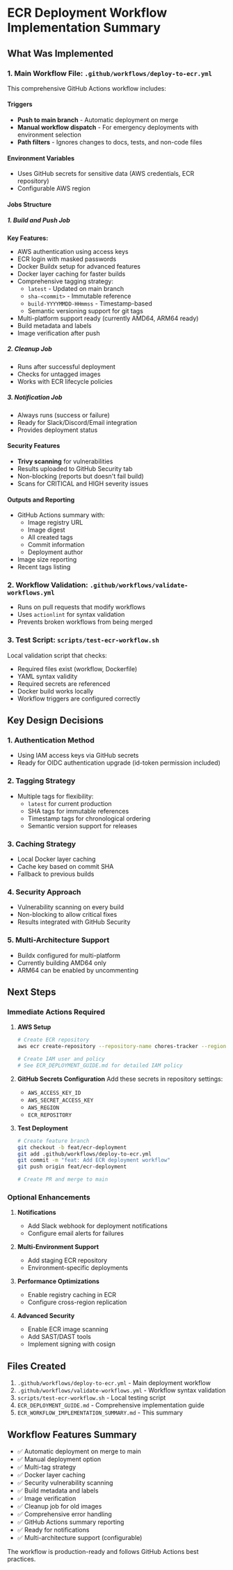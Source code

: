 # ECR Deployment Workflow Implementation Summary

## What Was Implemented

### 1. Main Workflow File: `.github/workflows/deploy-to-ecr.yml`

This comprehensive GitHub Actions workflow includes:

#### Triggers
- **Push to main branch** - Automatic deployment on merge
- **Manual workflow dispatch** - For emergency deployments with environment selection
- **Path filters** - Ignores changes to docs, tests, and non-code files

#### Environment Variables
- Uses GitHub secrets for sensitive data (AWS credentials, ECR repository)
- Configurable AWS region

#### Jobs Structure

##### 1. Build and Push Job
**Key Features:**
- AWS authentication using access keys
- ECR login with masked passwords
- Docker Buildx setup for advanced features
- Docker layer caching for faster builds
- Comprehensive tagging strategy:
  - `latest` - Updated on main branch
  - `sha-<commit>` - Immutable reference
  - `build-YYYYMMDD-HHmmss` - Timestamp-based
  - Semantic versioning support for git tags
- Multi-platform support ready (currently AMD64, ARM64 ready)
- Build metadata and labels
- Image verification after push

##### 2. Cleanup Job
- Runs after successful deployment
- Checks for untagged images
- Works with ECR lifecycle policies

##### 3. Notification Job
- Always runs (success or failure)
- Ready for Slack/Discord/Email integration
- Provides deployment status

#### Security Features
- **Trivy scanning** for vulnerabilities
- Results uploaded to GitHub Security tab
- Non-blocking (reports but doesn't fail build)
- Scans for CRITICAL and HIGH severity issues

#### Outputs and Reporting
- GitHub Actions summary with:
  - Image registry URL
  - Image digest
  - All created tags
  - Commit information
  - Deployment author
- Image size reporting
- Recent tags listing

### 2. Workflow Validation: `.github/workflows/validate-workflows.yml`

- Runs on pull requests that modify workflows
- Uses `actionlint` for syntax validation
- Prevents broken workflows from being merged

### 3. Test Script: `scripts/test-ecr-workflow.sh`

Local validation script that checks:
- Required files exist (workflow, Dockerfile)
- YAML syntax validity
- Required secrets are referenced
- Docker build works locally
- Workflow triggers are configured correctly

## Key Design Decisions

### 1. Authentication Method
- Using IAM access keys via GitHub secrets
- Ready for OIDC authentication upgrade (id-token permission included)

### 2. Tagging Strategy
- Multiple tags for flexibility:
  - `latest` for current production
  - SHA tags for immutable references
  - Timestamp tags for chronological ordering
  - Semantic version support for releases

### 3. Caching Strategy
- Local Docker layer caching
- Cache key based on commit SHA
- Fallback to previous builds

### 4. Security Approach
- Vulnerability scanning on every build
- Non-blocking to allow critical fixes
- Results integrated with GitHub Security

### 5. Multi-Architecture Support
- Buildx configured for multi-platform
- Currently building AMD64 only
- ARM64 can be enabled by uncommenting

## Next Steps

### Immediate Actions Required

1. **AWS Setup**
   ```bash
   # Create ECR repository
   aws ecr create-repository --repository-name chores-tracker --region <your-region>
   
   # Create IAM user and policy
   # See ECR_DEPLOYMENT_GUIDE.md for detailed IAM policy
   ```

2. **GitHub Secrets Configuration**
   Add these secrets in repository settings:
   - `AWS_ACCESS_KEY_ID`
   - `AWS_SECRET_ACCESS_KEY`
   - `AWS_REGION`
   - `ECR_REPOSITORY`

3. **Test Deployment**
   ```bash
   # Create feature branch
   git checkout -b feat/ecr-deployment
   git add .github/workflows/deploy-to-ecr.yml
   git commit -m "feat: Add ECR deployment workflow"
   git push origin feat/ecr-deployment
   
   # Create PR and merge to main
   ```

### Optional Enhancements

1. **Notifications**
   - Add Slack webhook for deployment notifications
   - Configure email alerts for failures

2. **Multi-Environment Support**
   - Add staging ECR repository
   - Environment-specific deployments

3. **Performance Optimizations**
   - Enable registry caching in ECR
   - Configure cross-region replication

4. **Advanced Security**
   - Enable ECR image scanning
   - Add SAST/DAST tools
   - Implement signing with cosign

## Files Created

1. `.github/workflows/deploy-to-ecr.yml` - Main deployment workflow
2. `.github/workflows/validate-workflows.yml` - Workflow syntax validation
3. `scripts/test-ecr-workflow.sh` - Local testing script
4. `ECR_DEPLOYMENT_GUIDE.md` - Comprehensive implementation guide
5. `ECR_WORKFLOW_IMPLEMENTATION_SUMMARY.md` - This summary

## Workflow Features Summary

- ✅ Automatic deployment on merge to main
- ✅ Manual deployment option
- ✅ Multi-tag strategy
- ✅ Docker layer caching
- ✅ Security vulnerability scanning
- ✅ Build metadata and labels
- ✅ Image verification
- ✅ Cleanup job for old images
- ✅ Comprehensive error handling
- ✅ GitHub Actions summary reporting
- ✅ Ready for notifications
- ✅ Multi-architecture support (configurable)

The workflow is production-ready and follows GitHub Actions best practices.